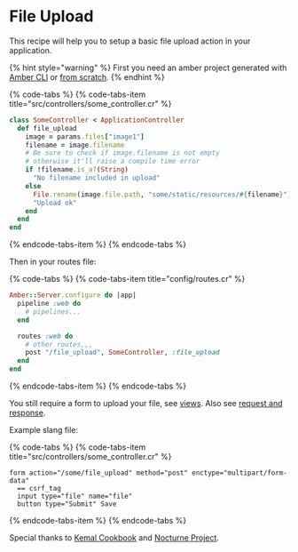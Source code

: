 # File Upload

This recipe will help you to setup a basic file upload action in your application.

{% hint style="warning" %}
First you need an amber project generated with [Amber CLI](../guides/create-new-app.md) or [from scratch](from-scratch.md).
{% endhint %}

{% code-tabs %}
{% code-tabs-item title="src/controllers/some\_controller.cr" %}
```ruby
class SomeController < ApplicationController
  def file_upload
    image = params.files["image1"]
    filename = image.filename
    # Be sure to check if image.filename is not empty
    # otherwise it'll raise a compile time error
    if !filename.is_a?(String)
      "No filename included in upload"
    else
      File.rename(image.file.path, "some/static/resources/#{filename}")
      "Upload ok"
    end
  end
end
```
{% endcode-tabs-item %}
{% endcode-tabs %}

Then in your routes file:

{% code-tabs %}
{% code-tabs-item title="config/routes.cr" %}
```ruby
Amber::Server.configure do |app|
  pipeline :web do
    # pipelines...
  end

  routes :web do
    # other routes,,,
    post "/file_upload", SomeController, :file_upload
  end
end
```
{% endcode-tabs-item %}
{% endcode-tabs %}

You still require a form to upload your file, see [views](../guides/views/). Also see [request and response](../guides/controllers/request-and-response-objects.md).

Example slang file:

{% code-tabs %}
{% code-tabs-item title="src/controllers/some\_controller.cr" %}
```slang
form action="/some/file_upload" method="post" enctype="multipart/form-data"
  == csrf_tag 
  input type="file" name="file"
  button type="Submit" Save
```
{% endcode-tabs-item %}
{% endcode-tabs %}

Special thanks to [Kemal Cookbook](http://kemalcr.com/cookbook/file_upload/) and [Nocturne Project](https://github.com/TheNocturneProject/Nocturne/blob/0d764e2ff15a1e200ee4ebe80614f4e560e78628/src/controllers/model_controllers/resource_controller.cr#L23-L28).



